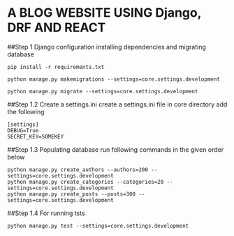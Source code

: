 # A BLOG WEBSITE USING Django, DRF AND REACT

##Step 1 Django configuration
installing dependencies and migrating database
```commandline
pip install -r requirements.txt

python manage.py makemigrations --settings=core.settings.development

python manage.py migrate --settings=core.settings.development
```

##Step 1.2 Create a settings.ini
create a settings.ini file in core directory add the following
```
[settings]
DEBUG=True
SECRET_KEY=SOMEKEY
```
##Step 1.3 Populating database
run following commands in the given order below
```commandline
python manage.py create_authors --authors=200 --settings=core.settings.development  
python manage.py create_categories --categories=20 --settings=core.settings.development  
python manage.py create_posts --posts=300 --settings=core.settings.development  
```

##Step 1.4 For running tsts
```commandline
python manage.py test --settings=core.settings.development
```